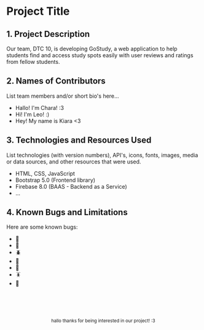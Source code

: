 # Project Title


## 1. Project Description

Our team, DTC 10, is developing GoStudy, a web application to help students find and access study spots easily with user reviews and ratings from fellow students.

## 2. Names of Contributors

List team members and/or short bio's here...

- Hallo! I'm Chara! :3
- Hi! I'm Leo! :)
- Hey! My name is Kiara <3

## 3. Technologies and Resources Used

List technologies (with version numbers), API's, icons, fonts, images, media or data sources, and other resources that were used.

- HTML, CSS, JavaScript
- Bootstrap 5.0 (Frontend library)
- Firebase 8.0 (BAAS - Backend as a Service)
- ...

## 4. Known Bugs and Limitations

Here are some known bugs:

- 🐛
- 🐜
- 🪲
- 🐞
- 🦗
- 🪳
- 🦟

</br>
</br>
</br>
</br>

<div align="center">
    <sub>
        hallo thanks for being interested in our project! :3
    </sub>
</div>